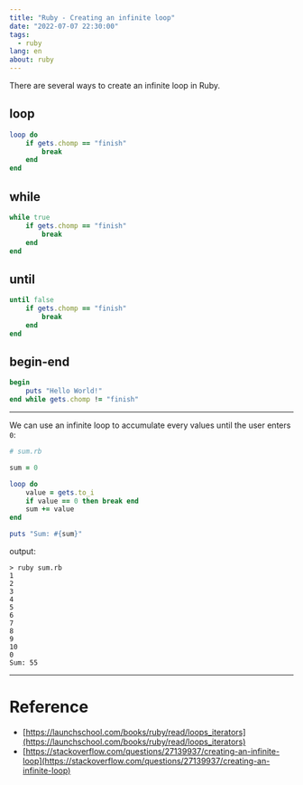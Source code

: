 ```yaml
---
title: "Ruby - Creating an infinite loop"
date: "2022-07-07 22:30:00"
tags:
  - ruby
lang: en
about: ruby
---
```


There are several ways to create an infinite loop in Ruby.

## loop
```ruby
loop do
    if gets.chomp == "finish"
        break
    end
end
```

## while
```ruby
while true
    if gets.chomp == "finish"
        break
    end
end
```

## until
```ruby
until false
    if gets.chomp == "finish"
        break
    end
end
```

## begin-end
```ruby
begin
    puts "Hello World!"
end while gets.chomp != "finish"
```

---

We can use an infinite loop to accumulate every values until the user enters `0`:

```rb
# sum.rb

sum = 0

loop do
    value = gets.to_i
    if value == 0 then break end
    sum += value
end

puts "Sum: #{sum}"
```

output: 
```text
> ruby sum.rb
1
2
3
4
5
6
7
8
9
10
0
Sum: 55
```

---

# Reference

- [https://launchschool.com/books/ruby/read/loops_iterators](https://launchschool.com/books/ruby/read/loops_iterators)
- [https://stackoverflow.com/questions/27139937/creating-an-infinite-loop](https://stackoverflow.com/questions/27139937/creating-an-infinite-loop)